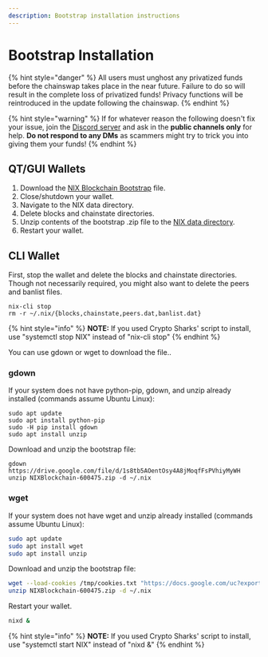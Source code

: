 ```yaml
---
description: Bootstrap installation instructions
---
```


# Bootstrap Installation

{% hint style="danger" %}
All users must unghost any privatized funds before the chainswap takes place in the near future. Failure to do so will result in the complete loss of privatized funds! Privacy functions will be reintroduced in the update following the chainswap.
{% endhint %}

{% hint style="warning" %}
If for whatever reason the following doesn't fix your issue, join the [Discord server](https://discordapp.com/invite/HGuvDTW) and ask in the **public channels only** for help. **Do not respond to any DMs** as scammers might try to trick you into giving them your funds!
{% endhint %}

## QT/GUI Wallets

1. Download the [NIX Blockchain Bootstrap](https://drive.google.com/drive/u/1/folders/1NepcvQ-GpgxNmBvcCnD5TltaXqIgECcM) file.
2. Close/shutdown your wallet.
3. Navigate to the NIX data directory.
4. Delete blocks and chainstate directories.
5. Unzip contents of the bootstrap .zip file to the [NIX data directory](../default-data-directory.md).
6. Restart your wallet.

## CLI Wallet

First, stop the wallet and delete the blocks and chainstate directories. Though not necessarily required, you might also want to delete the peers and banlist files.

```text
nix-cli stop
rm -r ~/.nix/{blocks,chainstate,peers.dat,banlist.dat}
```

{% hint style="info" %}
**NOTE:** If you used Crypto Sharks' script to install, use "systemctl stop NIX" instead of "nix-cli stop"
{% endhint %}

You can use gdown or wget to download the file..

### gdown

If your system does not have python-pip, gdown, and unzip already installed \(commands assume Ubuntu Linux\):

```text
sudo apt update
sudo apt install python-pip
sudo -H pip install gdown
sudo apt install unzip
```

Download and unzip the bootstrap file:

```text
gdown https://drive.google.com/file/d/1s8tb5AOentOsy4A8jMoqfFsPVhiyMyWH
unzip NIXBlockchain-600475.zip -d ~/.nix
```

### wget

If your system does not have wget and unzip already installed \(commands assume Ubuntu Linux\):

```bash
sudo apt update
sudo apt install wget
sudo apt install unzip
```

Download and unzip the bootstrap file:

```bash
wget --load-cookies /tmp/cookies.txt "https://docs.google.com/uc?export=download&confirm=$(wget --quiet --save-cookies /tmp/cookies.txt --keep-session-cookies --no-check-certificate 'https://docs.google.com/uc?export=download&id=1s8tb5AOentOsy4A8jMoqfFsPVhiyMyWH' -O- | sed -rn 's/.*confirm=([0-9A-Za-z_]+).*/\1\n/p')&id=1s8tb5AOentOsy4A8jMoqfFsPVhiyMyWH" -O NIXBlockchain-600475.zip && rm -rf /tmp/cookies.txt
unzip NIXBlockchain-600475.zip -d ~/.nix
```

Restart your wallet.

```bash
nixd &
```

{% hint style="info" %}
**NOTE:** If you used Crypto Sharks' script to install, use "systemctl start NIX" instead of "nixd &"
{% endhint %}

